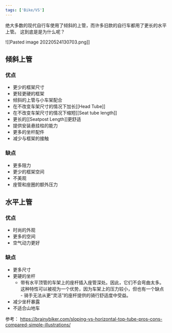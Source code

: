 ```yaml
---
tags: ['Bike/VS']
---
```


绝大多数的现代自行车使用了倾斜的上管，而许多旧款的自行车都用了更长的水平上管。
这到底是是为什么呢？

![[Pasted image 20220524130703.png]]

## 倾斜上管
### 优点
- 更少的框架尺寸
- 更轻更硬的框架
- 倾斜的上管与小车架配合
- 在不改变车架尺寸的情况下加长[[Head Tube]]
- 在不改变车架尺寸的情况下缩短[[Seat tube length]]
- 更长的[[Seatpost Length]]更舒适
- 提供安装悬挂柱的能力
- 更多的坐杆配件
- 减少与框架的接触

### 缺点
- 更多阻力
- 更少的框架空间
- 不美观
- 座管和座圈的额外压力

## 水平上管
### 优点
- 时尚的外观
- 更多的空间
- 空气动力更好

### 缺点
- 更多尺寸
- 更硬的坐杆
	- 带有水平顶管的车架上的座杆插入座管深处。因此，它们不会弯曲太多。这种特性可以被视为一个优势，因为车架上的压力较小，但也有一个缺点 - 骑手无法从更“灵活”的座杆提供的骑行舒适度中受益。
- 减少坐杆暴露
- 不适合山地车

参考：
https://brainybiker.com/sloping-vs-horizontal-top-tube-pros-cons-compared-simple-illustrations/